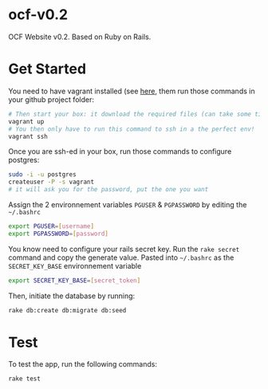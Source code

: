 ocf-v0.2
=================

OCF Website v0.2. Based on Ruby on Rails.

Get Started
==========

You need to have vagrant installed (see [here](https://github.com/ourcommonfuture/dev-setup/), them run those commands in your github project folder:
```bash
# Then start your box: it download the required files (can take some times) and run the VM
vagrant up
# You then only have to run this command to ssh in a the perfect env!
vagrant ssh
```

Once you are ssh-ed in your box, run those commands to configure postgres:

```bash
sudo -i -u postgres
createuser -P -s vagrant
# it will ask you for the password, put the one you want
```

Assign the 2 environnement variables `PGUSER` & `PGPASSWORD` by editing the `~/.bashrc`

```bash
export PGUSER=[username]
export PGPASSWORD=[password]
```

You know need to configure your rails secret key. Run the `rake secret` command and copy the generate value. Pasted into `~/.bashrc` as the `SECRET_KEY_BASE` environnement variable


```bash
export SECRET_KEY_BASE=[secret_token]
```

Then, initiate the database by running:

```bash
rake db:create db:migrate db:seed
```

Test
========

To test the app, run the following commands:

```bash
rake test
```